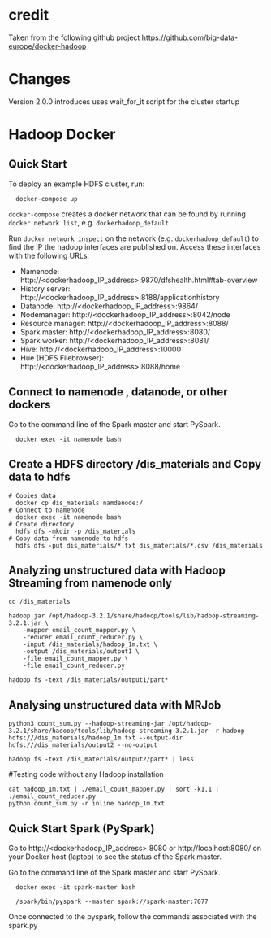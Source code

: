 # credit
Taken from the following github project
https://github.com/big-data-europe/docker-hadoop

# Changes

Version 2.0.0 introduces uses wait_for_it script for the cluster startup

# Hadoop Docker

## Quick Start

To deploy an example HDFS cluster, run:
```
  docker-compose up
```

`docker-compose` creates a docker network that can be found by running `docker network list`, e.g. `dockerhadoop_default`.

Run `docker network inspect` on the network (e.g. `dockerhadoop_default`) to find the IP the hadoop interfaces are published on. Access these interfaces with the following URLs:

* Namenode: http://<dockerhadoop_IP_address>:9870/dfshealth.html#tab-overview
* History server: http://<dockerhadoop_IP_address>:8188/applicationhistory
* Datanode: http://<dockerhadoop_IP_address>:9864/
* Nodemanager: http://<dockerhadoop_IP_address>:8042/node
* Resource manager: http://<dockerhadoop_IP_address>:8088/
* Spark master: http://<dockerhadoop_IP_address>:8080/
* Spark worker: http://<dockerhadoop_IP_address>:8081/
* Hive: http://<dockerhadoop_IP_address>:10000
* Hue (HDFS Filebrowser): http://<dockerhadoop_IP_address>:8088/home

## Connect to namenode , datanode, or other dockers
Go to the command line of the Spark master and start PySpark.
```
  docker exec -it namenode bash
```

## Create a HDFS directory /dis_materials and Copy data to hdfs 
```
# Copies data
  docker cp dis_materials namdenode:/
# Connect to namenode
  docker exec -it namenode bash
# Create directory
  hdfs dfs -mkdir -p /dis_materials
# Copy data from namenode to hdfs
  hdfs dfs -put dis_materials/*.txt dis_materials/*.csv /dis_materials
```

## Analyzing unstructured data with Hadoop Streaming from namenode only
```
cd /dis_materials

hadoop jar /opt/hadoop-3.2.1/share/hadoop/tools/lib/hadoop-streaming-3.2.1.jar \
    -mapper email_count_mapper.py \
    -reducer email_count_reducer.py \
    -input /dis_materials/hadoop_1m.txt \
    -output /dis_materials/output1 \
    -file email_count_mapper.py \
    -file email_count_reducer.py

hadoop fs -text /dis_materials/output1/part*
```

## Analysing unstructured data with MRJob
```
python3 count_sum.py --hadoop-streaming-jar /opt/hadoop-3.2.1/share/hadoop/tools/lib/hadoop-streaming-3.2.1.jar -r hadoop hdfs:///dis_materials/hadoop_1m.txt --output-dir hdfs:///dis_materials/output2 --no-output

hadoop fs -text /dis_materials/output2/part* | less
```

#Testing code without any Hadoop installation
```
cat hadoop_1m.txt | ./email_count_mapper.py | sort -k1,1 | ./email_count_reducer.py
python count_sum.py -r inline hadoop_1m.txt
```

## Quick Start Spark (PySpark)

Go to http://<dockerhadoop_IP_address>:8080 or http://localhost:8080/ on your Docker host (laptop) to see the status of the Spark master.

Go to the command line of the Spark master and start PySpark.
```
  docker exec -it spark-master bash

  /spark/bin/pyspark --master spark://spark-master:7077
```
Once connected to the pyspark, follow the commands associated with the spark.py
